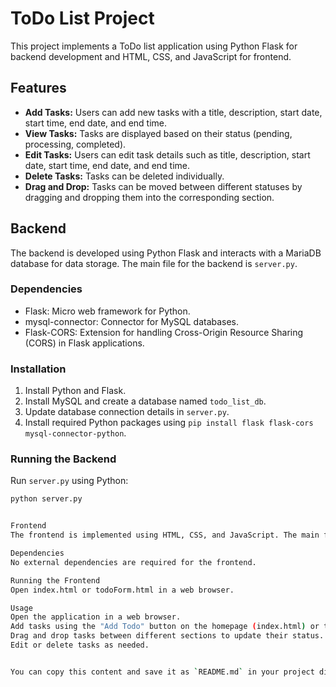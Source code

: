 # ToDo List Project

This project implements a ToDo list application using Python Flask for backend development and HTML, CSS, and JavaScript for frontend.

## Features

- **Add Tasks:** Users can add new tasks with a title, description, start date, start time, end date, and end time.
- **View Tasks:** Tasks are displayed based on their status (pending, processing, completed).
- **Edit Tasks:** Users can edit task details such as title, description, start date, start time, end date, and end time.
- **Delete Tasks:** Tasks can be deleted individually.
- **Drag and Drop:** Tasks can be moved between different statuses by dragging and dropping them into the corresponding section.

## Backend

The backend is developed using Python Flask and interacts with a MariaDB database for data storage. The main file for the backend is `server.py`.

### Dependencies

- Flask: Micro web framework for Python.
- mysql-connector: Connector for MySQL databases.
- Flask-CORS: Extension for handling Cross-Origin Resource Sharing (CORS) in Flask applications.

### Installation

1. Install Python and Flask.
2. Install MySQL and create a database named `todo_list_db`.
3. Update database connection details in `server.py`.
4. Install required Python packages using `pip install flask flask-cors mysql-connector-python`.

### Running the Backend

Run `server.py` using Python:

```bash
python server.py


Frontend
The frontend is implemented using HTML, CSS, and JavaScript. The main files for the frontend are index.html and todoForm.html. JavaScript is used for adding interactivity to the application.

Dependencies
No external dependencies are required for the frontend.

Running the Frontend
Open index.html or todoForm.html in a web browser.

Usage
Open the application in a web browser.
Add tasks using the "Add Todo" button on the homepage (index.html) or the task form page (todoForm.html).
Drag and drop tasks between different sections to update their status.
Edit or delete tasks as needed.


You can copy this content and save it as `README.md` in your project directory. This Markdown file will provide a clear overview of your ToDo List project.
